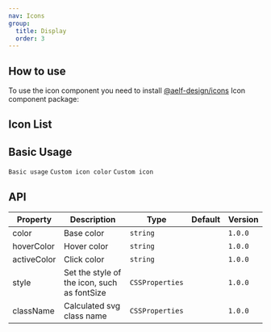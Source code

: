```yaml
---
nav: Icons
group:
  title: Display
  order: 3
---
```


## How to use

To use the icon component you need to install [@aelf-design/icons](https://github.com/AElfProject/aelf-design/tree/main/packages/icons) Icon component package:

<InstallDependencies npm='npm install @aelf-design/icons --save' yarn='yarn add @aelf-design/icons' pnpm='pnpm install @aelf-design/icons --save'></InstallDependencies>

## Icon List

<IconSearch></IconSearch>

## Basic Usage

<code src="./iconDemos/basic.tsx">Basic usage</code> <code src="./iconDemos/customColor.tsx">Custom icon color</code> <code src="./iconDemos/custom.tsx">Custom icon</code>

## API

| Property    | Description                   | Type            | Default | Version |
| ----------- | ----------------------------- | --------------- | ------- | ------- |
| color       | Base color                      | `string`        |         | `1.0.0` |
| hoverColor  | Hover color                     | `string`        |         | `1.0.0` |
| activeColor | Click color                      | `string`        |         | `1.0.0` |
| style       | Set the style of the icon, such as fontSize | `CSSProperties` |         | `1.0.0` |
| className   | Calculated svg class name             | `CSSProperties` |         | `1.0.0` |
